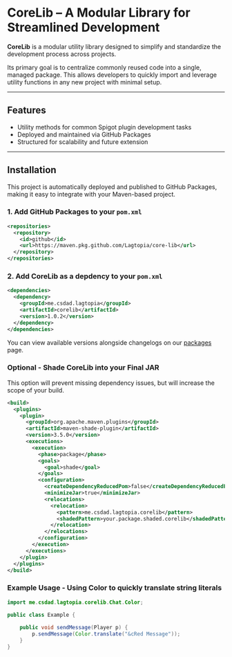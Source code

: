 # CoreLib – A Modular Library for Streamlined Development

**CoreLib** is a modular utility library designed to simplify and standardize the development process across projects.

Its primary goal is to centralize commonly reused code into a single, managed package. This allows developers to quickly import and leverage utility functions in any new project with minimal setup.

---

## Features
- Utility methods for common Spigot plugin development tasks
- Deployed and maintained via GitHub Packages
- Structured for scalability and future extension

---

##  Installation

This project is automatically deployed and published to GitHub Packages, making it easy to integrate with your Maven-based project.

### 1. Add GitHub Packages to your `pom.xml`
```xml
<repositories>
  <repository>
    <id>github</id>
    <url>https://maven.pkg.github.com/Lagtopia/core-lib</url>
  </repository>
</repositories>
```

### 2. Add CoreLib as a depdency to your `pom.xml`
```xml
<dependencies>
  <dependency>
    <groupId>me.csdad.lagtopia</groupId>
    <artifactId>corelib</artifactId>
    <version>1.0.2</version>
  </dependency>
</dependencies>
```

You can view available versions alongside changelogs on our [packages](https://github.com/Lagtopia/core-lib/packages/) page.

### Optional - Shade CoreLib into your Final JAR
This option will prevent missing dependency issues, but will increase the scope of your build.
```xml
<build>
  <plugins>
    <plugin>
      <groupId>org.apache.maven.plugins</groupId>
      <artifactId>maven-shade-plugin</artifactId>
      <version>3.5.0</version>
      <executions>
        <execution>
          <phase>package</phase>
          <goals>
            <goal>shade</goal>
          </goals>
          <configuration>
            <createDependencyReducedPom>false</createDependencyReducedPom>
            <minimizeJar>true</minimizeJar>
            <relocations>
              <relocation>
                <pattern>me.csdad.lagtopia.corelib</pattern>
                <shadedPattern>your.package.shaded.corelib</shadedPattern>
              </relocation>
            </relocations>
          </configuration>
        </execution>
      </executions>
    </plugin>
  </plugins>
</build>
```

### Example Usage - Using Color to quickly translate string literals
```java
import me.csdad.lagtopia.corelib.Chat.Color;

public class Example {
    
    public void sendMessage(Player p) {
        p.sendMessage(Color.translate("&cRed Message"));
    }
}
```
